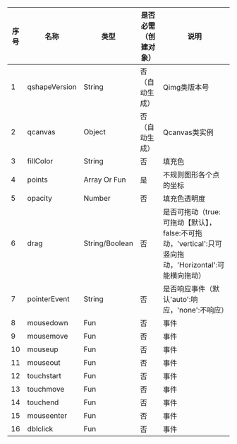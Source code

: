 序号|名称|类型| 是否必需（创建对象）|说明
---|---|---|---|---
1|qshapeVersion|String|否（自动生成）| Qimg类版本号
2|qcanvas|Object|否（自动生成）| Qcanvas类实例
3|fillColor|String|否| 填充色
4|points|Array Or Fun|是|不规则图形各个点的坐标
5|opacity|Number|否|填充色透明度
6|drag|String/Boolean|否|是否可拖动（true:可拖动【默认】，false:不可拖动，'vertical':只可竖向拖动，'Horizontal':可能横向拖动）
7|pointerEvent|String|否|是否响应事件（默认'auto':响应，'none':不响应）
8|mousedown|Fun|否|事件
9|mousemove|Fun|否|事件
10|mouseup|Fun|否|事件
11|mouseout|Fun|否|事件
12|touchstart|Fun|否|事件
13|touchmove|Fun|否|事件
14|touchend|Fun|否|事件
15 | mouseenter | Fun | 否 | 事件 
16 | dblclick | Fun | 否 | 事件 











